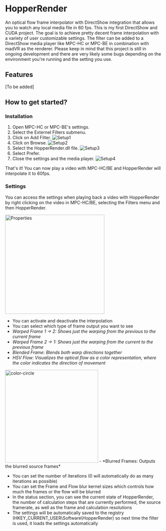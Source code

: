 # HopperRender
An optical flow frame interpolator with DirectShow integration that allows you to watch any local media file in 60 fps.
This is my first DirectShow and CUDA project. The goal is to achieve pretty decent frame interpolation with a variety of user customizable settings.
The filter can be added to a DirectShow media player like MPC-HC or MPC-BE in combination with madVR as the renderer.
Please keep in mind that this project is still in ongoing development and there are very likely some bugs depending on the environment you're running and the setting you use.

## Features
[To be added]

## How to get started?

### Installation
1. Open MPC-HC or MPC-BE's settings.
2. Select the Externel Filters submenu.
4. Click on Add Filter.
![Setup1](https://github.com/HopperLogger/HopperRender/assets/121826818/ecf7003b-09f1-4195-8c13-7767f195ee62)
6. Click on Browse.
![Setup2](https://github.com/HopperLogger/HopperRender/assets/121826818/59b27a26-8889-4549-a67b-bbdec7f7eec6)
8. Select the HopperRender.dll file.
![Setup3](https://github.com/HopperLogger/HopperRender/assets/121826818/e059abd1-1dab-4674-b0bb-4311ac760b54)
10. Select Prefer.
11. Close the settings and the media player.
![Setup4](https://github.com/HopperLogger/HopperRender/assets/121826818/9cbc1894-8ff3-410a-bd0d-2f9e785bcac3)

That's it! You can now play a video with MPC-HC/BE and HopperRender will interpolate it to 60fps.

### Settings
You can access the settings when playing back a video with HopperRender by right clicking on the video in MPC-HC/BE, selecting the Filters menu and then HopperRender.

<img width="320" alt="Properties" src="https://github.com/HopperLogger/HopperRender/assets/121826818/03309480-1bb8-40d5-a38a-641af109b3e0">

 - You can activate and deactivate the interpolation
 - You can select which type of frame output you want to see
 - *Warped Frame 1 -> 2: Shows just the warping from the previous to the current frame*
 - *Warped Frame 2 -> 1: Shows just the warping from the current to the previous frame*
 - *Blended Frame: Blends both warp directions together*
 - *HSV Flow: Visualizes the optical flow as a color representation, where the color indicates the direction of movement*
<img src="https://github.com/HopperLogger/HopperRender/assets/121826818/b025d4ce-cfa2-4702-b184-2c09f4254246" alt="color-circle" width="300">
 - *Blurred Frames: Outputs the blurred source frames*

 - You can set the number of iterations (0 will automatically do as many iterations as possible)
 - You can set the Frame and Flow blur kernel sizes which controls how much the frames or the flow will be blurred
 - In the status section, you can see the current state of HopperRender, the number of calculation steps that are currently performed, the source framerate, as well as the frame and calculation resolutions
 - The settings will be automatically saved to the registry (HKEY_CURRENT_USER\Software\HopperRender) so next time the filter is used, it loads the settings automatically
